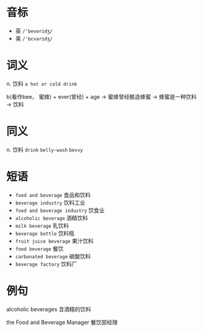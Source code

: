 # 音标

- 英 `/'bevəridʒ/`
- 美 `/'bɛvərɪdʒ/`

# 词义

n. 饮料
`a hot or cold drink`



b(看作bee， 蜜蜂) + ever(曾经) + age → 蜜蜂曾经酿造蜂蜜 → 蜂蜜是一种饮料 → 饮料

# 同义

n. 饮料
`drink` `belly-wash` `bevvy`

# 短语

- `food and beverage` 食品和饮料
- `beverage industry` 饮料工业
- `food and beverage industry` 饮食业
- `alcoholic beverage` 酒精饮料
- `milk beverage` 乳饮料
- `beverage bottle` 饮料瓶
- `fruit juice beverage` 果汁饮料
- `food beverage` 餐饮
- `carbonated beverage` 碳酸饮料
- `beverage factory` 饮料厂

# 例句

alcoholic beverages
含酒精的饮料

the Food and Beverage Manager
餐饮部经理


